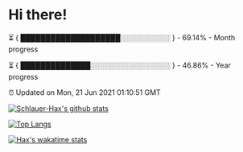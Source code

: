 # Hi there!

⏳ { ████████████████████░░░░░░░░░░ } - 69.14% - Month progress

⏳ { ██████████████░░░░░░░░░░░░░░░░ } - 46.86% - Year progress

⏰ Updated on Mon, 21 Jun 2021 01:10:51 GMT


[![Schlauer-Hax's github stats](https://github-readme-stats.vercel.app/api?username=Schlauer-Hax&show_icons=true&theme=dark&count_private=true)](https://github.com/Schlauer-Hax)


[![Top Langs](https://github-readme-stats.vercel.app/api/top-langs/?username=Schlauer-Hax&layout=compact&theme=dark)](https://github.com/Schlauer-Hax?tab=repositories)


[![Hax's wakatime stats](https://github-readme-stats.vercel.app/api/wakatime?username=Hax&theme=dark)](https://wakatime.com/@Hax)

